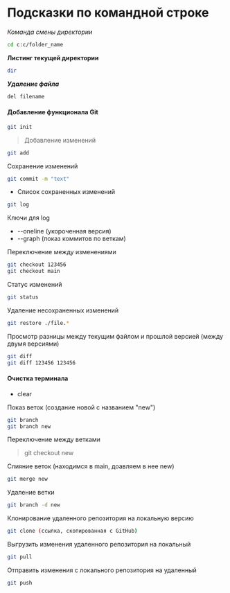 # Подсказки по командной строке

*Команда смены директории*
```sh
cd c:c/folder_name
```

**Листинг текущей директории**
```sh
dir
```

***Удаление файла***
```sh
del filename
```
#### Добавление функционала Git
```sh
git init
```
>Добавление изменений
```sh
git add
```
Сохранение изменений
```sh
git commit -m "text"
```
* Список сохраненных изменений
```sh
git log
```
Ключи для log
* --oneline (укороченная версия)
* --graph (показ коммитов по веткам)

Переключение между изменениями
```sh
git checkout 123456
git checkout main
```
Статус изменений
```sh
git status
```
Удаление несохраненных изменений
```sh
git restore ./file.*
```
Просмотр разницы между текущим файлом и прошлой версией (между двумя версиями)
```sh
git diff
git diff 123456 123456
```

#### Очистка терминала
* clear

Показ веток (создание новой с названием "new")
```sh
git branch
git branch new
```


Переключение между ветками
>git checkout new

Слияние веток (находимся в main, доавляем в нее new)
```sh
git merge new
```

Удаление ветки
```sh
git branch -d new
```

Клонирование удаленного репозитория на локальную версию
```sh
git clone (ссылка, скопированная с GitHub)
```

Выгрузить изменения удаленного репозитория на локальный
```sh
git pull
```

Отправить изменения с локального репозитория на удаленный
```sh
git push
```